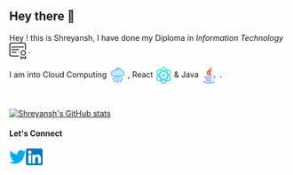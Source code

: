 ## Hey there 👋

Hey ! this is Shreyansh, I have done my Diploma in _Information Technology_   [<img align="center" alt="Shreyanshdot-diploma" width="30px" height="30px" src="./icons/diploma.png" />]() .

I am into Cloud Computing [<img align="center" alt="Shreyanshdot-cloud" width="30px" height="30px" src="./icons/cloud.png" />]() , React [<img align="center" alt="Shreyanshdot-cloud" width="30px" height="30px" src="./icons/react.png" />]() & Java [<img align="center" alt="Shreyanshdot-cloud" width="30px" height="30px" src="./icons/java.png" />]() .

<br/>

[![Shreyansh's GitHub stats](https://github-readme-stats.vercel.app/api?username=Shreyanshdot&show_icons=true)](https://github.com/Shreyanshdot/)


#### Let's Connect

[<img align="left" alt="Shreyanshdot-twitter" width="30px" height="30px" src="./icons/twitter.png" />](https://twitter.com/Shreyanshd_)
[<img align="left" alt="Shreyanshdot-twitter" width="30px" height="30px" src="./icons/linkedin.png" />](https://www.linkedin.com/in/shreyansh-dawar/)

